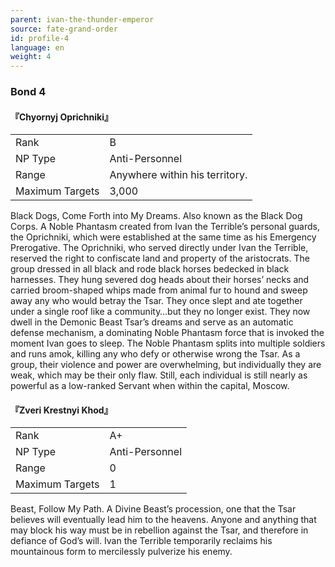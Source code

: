 ```yaml
---
parent: ivan-the-thunder-emperor
source: fate-grand-order
id: profile-4
language: en
weight: 4
---
```


### Bond 4

#### 『Chyornyj Oprichniki』

<table>
  <tr><td>Rank</td><td>B</td></tr>
  <tr><td>NP Type</td><td>Anti-Personnel</td></tr>
  <tr><td>Range</td><td>Anywhere within his territory.</td></tr>
  <tr><td>Maximum Targets</td><td>3,000</td></tr>
</table>

Black Dogs, Come Forth into My Dreams.
Also known as the Black Dog Corps. A Noble Phantasm created from Ivan the Terrible’s personal guards, the Oprichniki, which were established at the same time as his Emergency Prerogative. The Oprichniki, who served directly under Ivan the Terrible, reserved the right to confiscate land and property of the aristocrats.
The group dressed in all black and rode black horses bedecked in black harnesses. They hung severed dog heads about their horses’ necks and carried broom-shaped whips made from animal fur to hound and sweep away any who would betray the Tsar.
They once slept and ate together under a single roof like a community…but they no longer exist.
They now dwell in the Demonic Beast Tsar’s dreams and serve as an automatic defense mechanism, a dominating Noble Phantasm force that is invoked the moment Ivan goes to sleep. The Noble Phantasm splits into multiple soldiers and runs amok, killing any who defy or otherwise wrong the Tsar.
As a group, their violence and power are overwhelming, but individually they are weak, which may be their only flaw. Still, each individual is still nearly as powerful as a low-ranked Servant when within the capital, Moscow.

#### 『Zveri Krestnyi Khod』

<table>
  <tr><td>Rank</td><td>A+</td></tr>
  <tr><td>NP Type</td><td>Anti-Personnel</td></tr>
  <tr><td>Range</td><td>0</td></tr>
  <tr><td>Maximum Targets</td><td>1</td></tr>
</table>

Beast, Follow My Path.
A Divine Beast’s procession, one that the Tsar believes will eventually lead him to the heavens. Anyone and anything that may block his way must be in rebellion against the Tsar, and therefore in defiance of God’s will. Ivan the Terrible temporarily reclaims his mountainous form to mercilessly pulverize his enemy.
